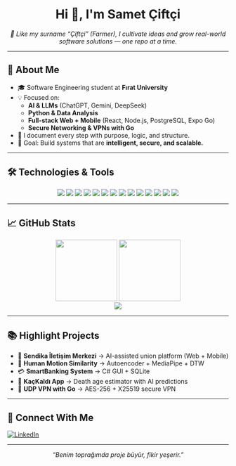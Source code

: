<h1 align="center">Hi 👋, I'm Samet Çiftçi</h1>
<p align="center">
  <em>🌾 Like my surname “Çiftçi” (Farmer), I cultivate ideas and grow real-world software solutions — one repo at a time.</em>
</p>

---

## 🚀 About Me

- 🎓 Software Engineering student at **Fırat University**
- 💡 Focused on:  
  - **AI & LLMs** (ChatGPT, Gemini, DeepSeek)  
  - **Python & Data Analysis**  
  - **Full-stack Web + Mobile** (React, Node.js, PostgreSQL, Expo Go)  
  - **Secure Networking & VPNs with Go**
- 🧠 I document every step with purpose, logic, and structure.
- 🎯 Goal: Build systems that are **intelligent, secure, and scalable.**

---

## 🛠️ Technologies & Tools

<div align="center">
  <img src="https://img.shields.io/badge/Python-3776AB?style=for-the-badge&logo=python&logoColor=white" />
  <img src="https://img.shields.io/badge/JavaScript-F7DF1E?style=for-the-badge&logo=javascript&logoColor=black" />
  <img src="https://img.shields.io/badge/Node.js-43853D?style=for-the-badge&logo=node.js&logoColor=white" />
  <img src="https://img.shields.io/badge/React-61DAFB?style=for-the-badge&logo=react&logoColor=black" />
  <img src="https://img.shields.io/badge/React_Native-20232A?style=for-the-badge&logo=react&logoColor=61DAFB" />
  <img src="https://img.shields.io/badge/Expo-000020?style=for-the-badge&logo=expo&logoColor=white" />
  <img src="https://img.shields.io/badge/Go-00ADD8?style=for-the-badge&logo=go&logoColor=white" />
  <img src="https://img.shields.io/badge/PostgreSQL-336791?style=for-the-badge&logo=postgresql&logoColor=white" />
  <img src="https://img.shields.io/badge/SQLite-003B57?style=for-the-badge&logo=sqlite&logoColor=white" />
  <img src="https://img.shields.io/badge/MongoDB-4EA94B?style=for-the-badge&logo=mongodb&logoColor=white" />
  <img src="https://img.shields.io/badge/MySQL-00758F?style=for-the-badge&logo=mysql&logoColor=white" />
  <img src="https://img.shields.io/badge/ChatGPT-00A67E?style=for-the-badge&logo=openai&logoColor=white" />
  <img src="https://img.shields.io/badge/DeepSeek-AI-8B00FF?style=for-the-badge&logo=data:image/png;base64,iVB..." />
  <img src="https://img.shields.io/badge/Gemini-4285F4?style=for-the-badge&logo=google&logoColor=white" />
</div>

---

## 📈 GitHub Stats

<div align="center">
  <img height="140" src="https://github-readme-stats.vercel.app/api?username=SAME1T&show_icons=true&theme=dark&count_private=true&include_all_commits=true" />
  <img height="140" src="https://github-readme-stats.vercel.app/api/top-langs/?username=SAME1T&layout=compact&theme=dark" />
  <br/>
  <img src="https://github-readme-streak-stats.herokuapp.com/?user=SAME1T&theme=dark&date_format=M%20j%5B%2C%20Y%5D" />
</div>

---

## 📚 Highlight Projects

- 🎯 **Sendika İletişim Merkezi** → AI-assisted union platform (Web + Mobile)  
- 🧠 **Human Motion Similarity** → Autoencoder + MediaPipe + DTW  
- 💳 **SmartBanking System** → C# GUI + SQLite  
- 📱 **KaçKaldı App** → Death age estimator with AI predictions  
- 🔐 **UDP VPN with Go** → AES-256 + X25519 secure VPN

---

## 🤝 Connect With Me

[![LinkedIn](https://img.shields.io/badge/-LinkedIn-0A66C2?style=for-the-badge&logo=linkedin&logoColor=white)](https://www.linkedin.com/in/samet-%C3%A7iftci-664787252/)

---

<p align="center"><em>“Benim toprağımda proje büyür, fikir yeşerir.”</em></p>
